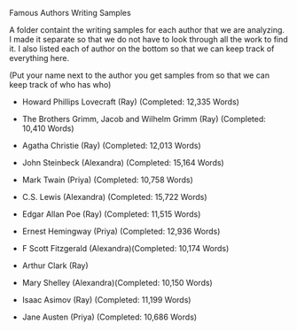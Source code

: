 Famous Authors Writing Samples

A folder containt the writing samples for each author that we are analyzing. I made it separate so that we do not have to look through all the work to find it. I also listed each of author on the bottom so that we can keep track of everything here.


(Put your name next to the author you get samples from so that we can keep track of who has who)

  - Howard Phillips Lovecraft (Ray) (Completed: 12,335 Words)

  - The Brothers Grimm, Jacob and Wilhelm Grimm (Ray) (Completed: 10,410 Words)

  - Agatha Christie (Ray) (Completed: 12,013 Words)

  - John Steinbeck (Alexandra) (Completed: 15,164 Words)

  - Mark Twain (Priya) (Completed: 10,758 Words)

  - C.S. Lewis (Alexandra) (Completed: 15,722 Words)

  - Edgar Allan Poe (Ray) (Completed: 11,515 Words)

  - Ernest Hemingway (Priya) (Completed: 12,936 Words)

  - F Scott Fitzgerald (Alexandra)(Completed: 10,174 Words)

  - Arthur Clark (Ray)

  - Mary Shelley (Alexandra)(Completed: 10,150 Words)

  - Isaac Asimov (Ray) (Completed: 11,199 Words)

  - Jane Austen (Priya) (Completed: 10,686 Words)
